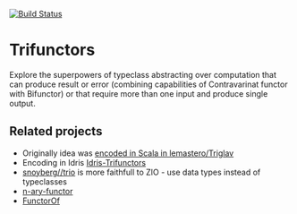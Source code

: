 [![Build Status](https://github.com/lemastero/trifunctors/workflows/Haskell%20CI/badge.svg?branch=master)](https://github.com/lemastero/trifunctors/actions?query=workflow%3A%22Haskell+CI%22+branch%3Amaster)

# Trifunctors

Explore the superpowers of typeclass abstracting over computation that can produce result or error (combining capabilities of Contravarinat functor with Bifunctor) or that require more than one input and produce single output.

## Related projects
* Originally idea was [encoded in Scala in lemastero/Triglav](https://github.com/lemastero/Triglav/blob/master/src/main/scala/Triglav/face3/Trifunctor.scala)
* Encoding in Idris [Idris-Trifunctors](https://github.com/lemastero/Idris-Trifunctors)
* [snoyberg//trio](https://github.com/snoyberg/trio) is more faithfull to ZIO - use data types instead of typeclasses
* [n-ary-functor](https://hackage.haskell.org/package/n-ary-functor)
* [FunctorOf](https://www.reddit.com/r/haskell/comments/bo0q7h/functorof/)
